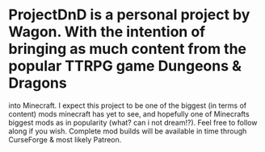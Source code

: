 # ProjectDnD is a personal project by Wagon. With the intention of bringing as much content from the popular TTRPG game Dungeons & Dragons
into Minecraft. I expect this project to be one of the biggest (in terms of content) mods minecraft has yet to see, and hopefully one of
Minecrafts biggest mods as in popularity (what? can i not dream!?). Feel free to follow along if you wish. Complete mod builds will be
available in time through CurseForge & most likely Patreon.
